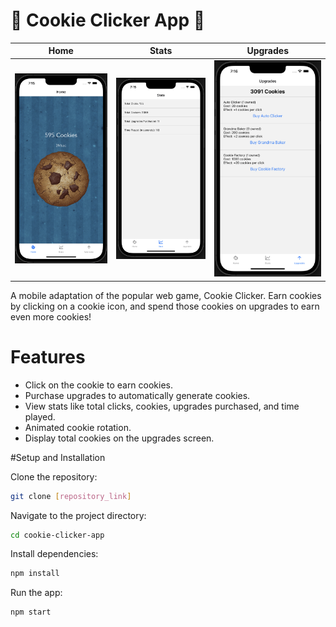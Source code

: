 # 🍪 Cookie Clicker App 🍪

| Home                                                                                                                        | Stats                                                                                                                       | Upgrades                                                                                                                    |
| --------------------------------------------------------------------------------------------------------------------------- | --------------------------------------------------------------------------------------------------------------------------- | --------------------------------------------------------------------------------------------------------------------------- |
| <img width="825" alt="Screenshot 1" src="https://github.com/Andrew32A/cookie-clicker-app/blob/main/images/screenshot1.png"> | <img width="825" alt="Screenshot 2" src="https://github.com/Andrew32A/cookie-clicker-app/blob/main/images/screenshot2.png"> | <img width="825" alt="Screenshot 3" src="https://github.com/Andrew32A/cookie-clicker-app/blob/main/images/screenshot3.png"> |

A mobile adaptation of the popular web game, Cookie Clicker. Earn cookies by clicking on a cookie icon, and spend those cookies on upgrades to earn even more cookies!

# Features

- Click on the cookie to earn cookies.
- Purchase upgrades to automatically generate cookies.
- View stats like total clicks, cookies, upgrades purchased, and time played.
- Animated cookie rotation.
- Display total cookies on the upgrades screen.

#Setup and Installation

Clone the repository:

```bash
git clone [repository_link]
```

Navigate to the project directory:

```bash
cd cookie-clicker-app
```

Install dependencies:

```bash
npm install
```

Run the app:

```bash
npm start
```
